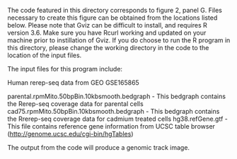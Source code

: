 The code featured in this directory corresponds to figure 2, panel G. Files necessary to create this figure can be obtained from the locations listed below. Please note that Gviz can be difficult to install, and requires R version 3.6. Make sure you have Rcurl working and updated on your machine prior to instillation of Gviz. If you do choose to run the R program in this directory, please change the working directory in the code to the location of the input files.

The input files for this program include:

Human rerep-seq data from GEO GSE165865

parental.rpmMito.50bpBin.10kbsmooth.bedgraph - This bedgraph contains the Rerep-seq coverage data for parental cells
cad75.rpmMito.50bpBin.10kbsmooth.bedgraph - This bedgraph contains the Rrerep-seq coverage data for cadmium treated cells
hg38.refGene.gtf - This file contains reference gene information from UCSC table browser (http://genome.ucsc.edu/cgi-bin/hgTables)

The output from the code will produce a genomic track image.

